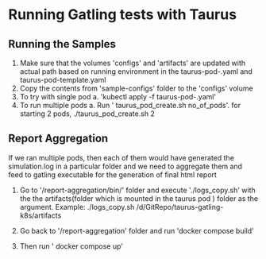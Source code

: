 # Running Gatling tests with Taurus

Running the Samples
-------------------
1. Make sure that the volumes 'configs' and 'artifacts' are updated with actual path  based on running environment in the taurus-pod-.yaml and taurus-pod-template.yaml
2. Copy the contents from 'sample-configs' folder to the 'configs' volume 
3. To try with single pod 
    a. 'kubectl apply -f taurus-pod-.yaml' 
4. To run multiple pods 
    a. Run ' taurus_pod_create.sh no_of_pods'.  for starting 2 pods, ./taurus_pod_create.sh 2



Report Aggregation
------------------

If we ran multiple pods, then each of them would have generated the simulation.log in a particular folder and we need to aggregate them and feed to gatling executable for the generation of final html report

1. Go to '/report-aggregation/bin/' folder and execute './logs_copy.sh'  with the the artifacts(folder which is mounted in the taurus pod ) folder as the argument. 
Example:  ./logs_copy.sh /d/GitRepo/taurus-gatling-k8s/artifacts

2. Go back to '/report-aggregation' folder and run 'docker compose build'

3. Then run ' docker compose up'

